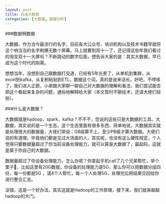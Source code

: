 ```yaml
---
layout: post
title: 白话大数据
categories: [大数据, 数据分析]
---
```


###数据啊数据

大数据，作为当今最流行的名字，目前各大公众号、培训机构以及技术书籍早就将这个响当当的名字刷爆无数个屏幕。马上就要到双十一了，还记得这些年我们看过的淘宝双十一大屏吗？不断跳动的数字后面，想告诉大家的是：其实大数据，早已成为这个时代的刚需。

想想当年，没想到自己跟数据打交道，已经有5年光景了，从单机到集群，从excel到kafka，从复制粘贴到ETL，数据这个词，真的是说来话长。好吧，不啰嗦了，我们进入正题，小弟跟大家聊一聊自己对大数据的理解和看法，我们尝试能否把这个看起来复杂的问题，通俗地解释给大家（本文暂时不聊技术，还请大佬们轻拍）。

###什么是大数据？

大数据就是hadoop，spark，kafka？不不不，您说的这些只是大数据的工具。大数据，其实说的是一个生态，这个生态里面有很多东西，简单地说，大数据其实就是处理很大的数据量，大佬们常说：GB级算不上，至少PB级才算大数据。大佬们说的有道理，毕竟他们都是见过大场面的人，其实呢，也没有这么硬性规定，个人觉得只要数据量超过了你当前设备处理能力，就可以算是大数据了，最起码，这就是属于你自己的大数据。

数据量超过了你设备处理能力，怎么办呢？你拿起手机call了几个兄弟帮忙，举个栗子🌰，比如这里有20G数据，你设备的处理能力是5G，那么你可以把数据分成四份，每一份都是5G ，请4个人帮忙，每一个人处理5G，处理完后把结果交回给你进行整合汇总。

没错，这是一个好办法，其实这就是Hadoop的工作原理，接下来，我们就来敲敲hadoop的大门。
